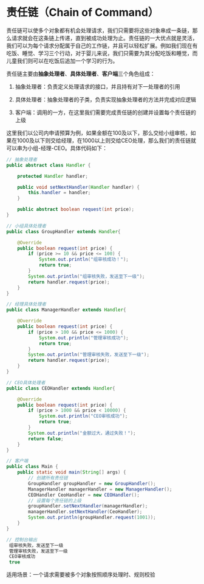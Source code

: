 # 责任链（Chain of Command）

责任链可以使多个对象都有机会处理请求，我们只需要将这些对象串成一条链，那么请求就会在这条链上传递，直到被成功处理为止。责任链的一大优点就是灵活，我们可以为每个请求分配属于自己的工作链，并且可以轻松扩展。例如我们现在有吃饭、睡觉、学习三个行动，对于婴儿来说，我们只需要为其分配吃饭和睡觉，而儿童我们则可以在吃饭后追加一个学习的行为。

责任链主要由**抽象处理者**、**具体处理者**、**客户端**三个角色组成：

1. 抽象处理者：负责定义处理请求的接口，并且持有对下一处理者的引用

2. 具体处理者：抽象处理者的子类，负责实现抽象处理者的方法并完成对应逻辑

3. 客户端：调用的一方，在这里我们需要完成责任链的创建并设置每个责任链的上级

这里我们以公司内申请预算为例，如果金额在100及以下，那么交给小组审核，如果在1000及以下则交给经理，在1000以上则交给CEO处理，那么我们的责任链就可以串为小组-经理-CEO。具体代码如下：

```java
// 抽象处理者
public abstract class Handler {

    protected Handler handler;

    public void setNextHandler(Handler handler) {
        this.handler = handler;
    }

    public abstract boolean request(int price);
}

// 小组具体处理者
public class GroupHandler extends Handler{

    @Override
    public boolean request(int price) {
        if (price >= 10 && price <= 100) {
            System.out.println("组审核成功！");
            return true;
        }
        System.out.println("组审核失败，发送至下一级");
        return handler.request(price);
    }
}

// 经理具体处理者
public class ManagerHandler extends Handler{

    @Override
    public boolean request(int price) {
        if (price > 100 && price <= 1000) {
            System.out.println("管理审核成功");
            return true;
        }
        System.out.println("管理审核失败，发送至下一级");
        return handler.request(price);
    }
}

// CEO具体处理者
public class CEOHandler extends Handler{

    @Override
    public boolean request(int price) {
        if (price > 1000 && price < 10000) {
            System.out.println("CEO审核成功");
            return true;
        }
        System.out.println("金额过大，通过失败！");
        return false;
    }
}

// 客户端
public class Main {
    public static void main(String[] args) {
        // 创建所有责任链
        GroupHandler groupHandler = new GroupHandler();
        ManagerHandler managerHandler = new ManagerHandler();
        CEOHandler CeoHandler = new CEOHandler();
        // 设置每个责任链的上级
        groupHandler.setNextHandler(managerHandler);
        managerHandler.setNextHandler(CeoHandler);
        System.out.println(groupHandler.request(1001));
    }
}

// 控制台输出
 组审核失败，发送至下一级
 管理审核失败，发送至下一级
 CEO审核成功
 true
```

适用场景：一个请求需要被多个对象按照顺序处理时、规则校验